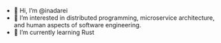 - 👋 Hi, I’m @inadarei
- 👀 I’m interested in distributed programming, microservice architecture, and human aspects of software engineering.
- 🌱 I’m currently learning Rust
